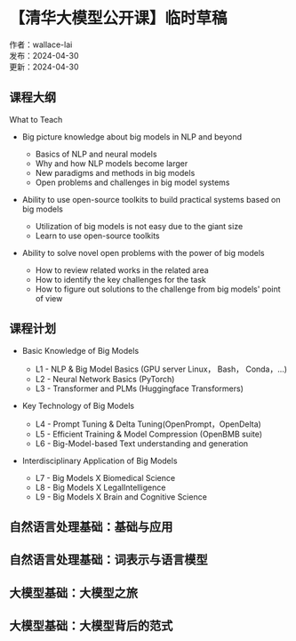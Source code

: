 # 【清华大模型公开课】临时草稿

作者：wallace-lai <br/>
发布：2024-04-30 <br/>
更新：2024-04-30 <br/>

## 课程大纲

What to Teach

- Big picture knowledge about big models in NLP and beyond
  - Basics of NLP and neural models
  - Why and how NLP models become larger
  - New paradigms and methods in big models
  - Open problems and challenges in big model systems


- Ability to use open-source toolkits to build practical systems based on big models
  - Utilization of big models is not easy due to the giant size
  - Learn to use open-source toolkits


- Ability to solve novel open problems with the power of big models
  - How to review related works in the related area
  - How to identify the key challenges for the task
  - How to figure out solutions to the challenge from big models' point of view

## 课程计划

- Basic Knowledge of Big Models
  - L1 - NLP & Big Model Basics (GPU server Linux， Bash， Conda，...)
  - L2 - Neural Network Basics (PyTorch)
  - L3 - Transformer and PLMs (Huggingface Transformers)

- Key Technology of Big Models
  - L4 - Prompt Tuning & Delta Tuning(OpenPrompt，OpenDelta)
  - L5 - Efficient Training & Model Compression (OpenBMB suite)
  - L6 - Big-Model-based Text understanding and generation

- Interdisciplinary Application of Big Models
  - L7 - Big Models X Biomedical Science
  - L8 - Big Models X LegalIntelligence
  - L9 - Big Models X Brain and Cognitive Science

## 自然语言处理基础：基础与应用

## 自然语言处理基础：词表示与语言模型

## 大模型基础：大模型之旅

## 大模型基础：大模型背后的范式

